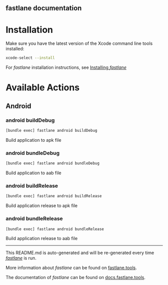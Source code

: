 fastlane documentation
----

# Installation

Make sure you have the latest version of the Xcode command line tools installed:

```sh
xcode-select --install
```

For _fastlane_ installation instructions, see [Installing _fastlane_](https://docs.fastlane.tools/#installing-fastlane)

# Available Actions

## Android

### android buildDebug

```sh
[bundle exec] fastlane android buildDebug
```

Build application to apk file

### android bundleDebug

```sh
[bundle exec] fastlane android bundleDebug
```

Build application to aab file

### android buildRelease

```sh
[bundle exec] fastlane android buildRelease
```

Build application release to apk file

### android bundleRelease

```sh
[bundle exec] fastlane android bundleRelease
```

Build application release to aab file

----

This README.md is auto-generated and will be re-generated every time [_fastlane_](https://fastlane.tools) is run.

More information about _fastlane_ can be found on [fastlane.tools](https://fastlane.tools).

The documentation of _fastlane_ can be found on [docs.fastlane.tools](https://docs.fastlane.tools).
